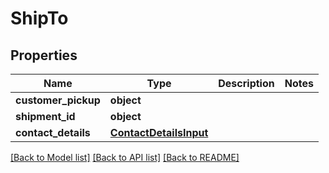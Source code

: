 # ShipTo

## Properties
Name | Type | Description | Notes
------------ | ------------- | ------------- | -------------
**customer_pickup** | **object** |  | 
**shipment_id** | **object** |  | 
**contact_details** | [**ContactDetailsInput**](ContactDetailsInput.md) |  | 

[[Back to Model list]](../README.md#documentation-for-models) [[Back to API list]](../README.md#documentation-for-api-endpoints) [[Back to README]](../README.md)

